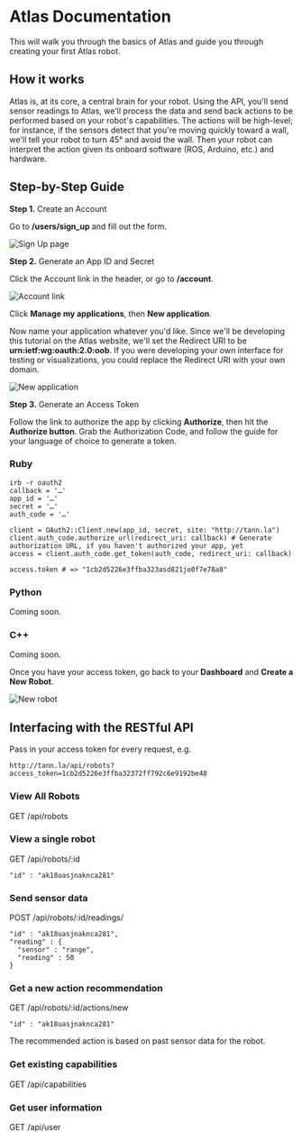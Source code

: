 Atlas Documentation
==========

This will walk you through the basics of Atlas and guide you through creating your first Atlas robot.

## How it works

Atlas is, at its core, a central brain for your robot. Using the API, you'll send sensor readings to Atlas, we'll process the data and send back actions to be performed based on your robot's capabilities. The actions will be high-level; for instance, if the sensors detect that you're moving quickly toward a wall, we'll tell your robot to turn 45° and avoid the wall. Then your robot can interpret the action given its onboard software (ROS, Arduino, etc.) and hardware.

## Step-by-Step Guide

**Step 1.** Create an Account

Go to **/users/sign_up** and fill out the form.

![Sign Up page](http://i45.tinypic.com/2ltitrr.jpg)

**Step 2.** Generate an App ID and Secret

Click the Account link in the header, or go to **/account**.

![Account link](http://i47.tinypic.com/azb0cm.jpg)

Click **Manage my applications**, then **New application**.

Now name your application whatever you'd like. Since we'll be developing this tutorial on the Atlas website, we'll set the Redirect URI to be **urn:ietf:wg:oauth:2.0:oob**. If you were developing your own interface for testing or visualizations, you could replace the Redirect URI with your own domain.

![New application](http://i47.tinypic.com/34ybs5g.jpg)

**Step 3.** Generate an Access Token

Follow the link to authorize the app by clicking **Authorize**, then hit the **Authorize button**. Grab the Authorization Code, and follow the guide for your language of choice to generate a token.

### Ruby

    irb -r oauth2
    callback = '…'
    app_id = '…'
    secret = '…'
    auth_code = '…'
    
    client = OAuth2::Client.new(app_id, secret, site: "http://tann.la")
    client.auth_code.authorize_url(redirect_uri: callback) # Generate authorization URL, if you haven't authorized your app, yet
    access = client.auth_code.get_token(auth_code, redirect_uri: callback)
    
    access.token # => "1cb2d5226e3ffba323asd821jo0f7e78a8"

### Python

Coming soon.

### C++

Coming soon.

Once you have your access token, go back to your **Dashboard** and **Create a New Robot**.

![New robot](http://i50.tinypic.com/2z8ng52.jpg)

## Interfacing with the RESTful API

Pass in your access token for every request, e.g.

    http://tann.la/api/robots?access_token=1cb2d5226e3ffba32372ff792c6e9192be48

### View All Robots

GET /api/robots

### View a single robot

GET /api/robots/:id

    "id" : "ak18uasjnaknca281"

### Send sensor data

POST /api/robots/:id/readings/

    "id" : "ak18uasjnaknca281",
    "reading" : {
      "sensor" : "range",
      "reading" : 50
    }

### Get a new action recommendation

GET /api/robots/:id/actions/new

    "id" : "ak18uasjnaknca281"

The recommended action is based on past sensor data for the robot.

### Get existing capabilities

GET /api/capabilities

### Get user information

GET /api/user
